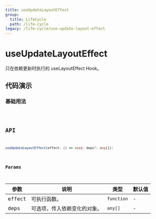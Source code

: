 ```yaml
---
title: useUpdateLayoutEffect
group:
  title: LifeCycle
  path: /life-cycle
legacy: /life-cycle/use-update-layout-effect
---
```


# useUpdateLayoutEffect

只在依赖更新时执行的 useLayoutEffect Hook。

## 代码演示

### 基础用法

<code src="./demos/Demo1.tsx" />

## API

```typescript
useUpdateLayoutEffect(effect: () => void, deps?: any[]);
```

### Params

| 参数   | 说明                         | 类型       | 默认值 |
| ------ | ---------------------------- | ---------- | ------ |
| effect | 可执行函数。                 | `function` | -      |
| deps   | 可选项，传入依赖变化的对象。 | `any[]`    | -      |
